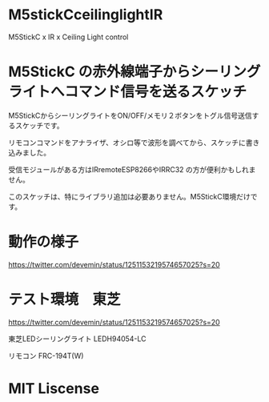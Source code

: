 # M5stickCceilinglightIR

M5StickC x IR x Ceiling Light control



# M5StickC の赤外線端子からシーリングライトへコマンド信号を送るスケッチ

M5StickCからシーリングライトをON/OFF/メモリ２ボタンをトグル信号送信するスケッチです。

リモコンコマンドをアナライザ、オシロ等で波形を調べてから、スケッチに書き込みました。

受信モジュールがある方はIRremoteESP8266やIRRC32 の方が便利かもしれません。

このスケッチは、特にライブラリ追加は必要ありません。M5StickC環境だけです。


# 動作の様子

https://twitter.com/devemin/status/1251153219574657025?s=20


# テスト環境　東芝

https://twitter.com/devemin/status/1251153219574657025?s=20

東芝LEDシーリングライト LEDH94054-LC

リモコン FRC-194T(W)



# MIT Liscense
